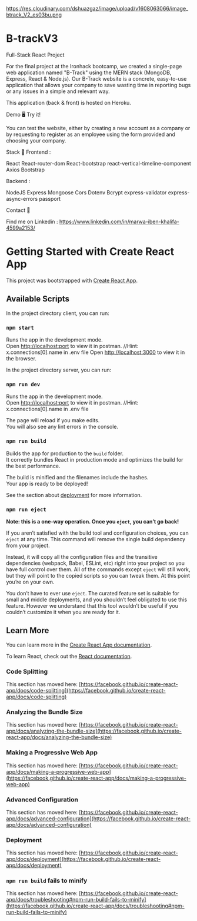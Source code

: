 https://res.cloudinary.com/dshuazgaz/image/upload/v1608063066/image_btrack_V2_es03bu.png

# B-trackV3

Full-Stack React Project

For the final project at the Ironhack bootcamp, we created a single-page web application named "B-Track" using the MERN stack (MongoDB, Express, React & Node.js). Our B-Track website is a concrete, easy-to-use application that allows your company to save wasting time in reporting bugs or any issues in a simple and relevant way.

This application (back & front) is hosted on Heroku.

Demo 🖥
Try it!

You can test the website, either by creating a new account as a company or by requesting to register as an employee using the form provided and choosing your company.

Stack 💪
Frontend :

React
React-router-dom
React-bootstrap
react-vertical-timeline-component
Axios
Bootstrap

Backend :

NodeJS
Express
Mongoose
Cors
Dotenv
Bcrypt
express-validator
express-async-errors
passport

Contact 📡

Find me on Linkedin : https://www.linkedin.com/in/marwa-iben-khalifa-4599a2153/


# Getting Started with Create React App

This project was bootstrapped with [Create React App](https://github.com/facebook/create-react-app).

## Available Scripts

In the project directory client, you can run:

### `npm start`

Runs the app in the development mode.\
Open [http://localhost:port](`http://localhost:${x.connections[0].name}`) to view it in postman. //Hint: x.connections[0].name in .env file
Open [http://localhost:3000](http://localhost:3000) to view it in the browser.


In the project directory server, you can run:

### `npm run dev`

Runs the app in the development mode.\
Open [http://localhost:port](`http://localhost:${x.connections[0].name}`) to view it in postman. //Hint: x.connections[0].name in .env file


The page will reload if you make edits.\
You will also see any lint errors in the console.


### `npm run build`

Builds the app for production to the `build` folder.\
It correctly bundles React in production mode and optimizes the build for the best performance.

The build is minified and the filenames include the hashes.\
Your app is ready to be deployed!

See the section about [deployment](https://facebook.github.io/create-react-app/docs/deployment) for more information.

### `npm run eject`

**Note: this is a one-way operation. Once you `eject`, you can’t go back!**

If you aren’t satisfied with the build tool and configuration choices, you can `eject` at any time. This command will remove the single build dependency from your project.

Instead, it will copy all the configuration files and the transitive dependencies (webpack, Babel, ESLint, etc) right into your project so you have full control over them. All of the commands except `eject` will still work, but they will point to the copied scripts so you can tweak them. At this point you’re on your own.

You don’t have to ever use `eject`. The curated feature set is suitable for small and middle deployments, and you shouldn’t feel obligated to use this feature. However we understand that this tool wouldn’t be useful if you couldn’t customize it when you are ready for it.

## Learn More

You can learn more in the [Create React App documentation](https://facebook.github.io/create-react-app/docs/getting-started).

To learn React, check out the [React documentation](https://reactjs.org/).

### Code Splitting

This section has moved here: [https://facebook.github.io/create-react-app/docs/code-splitting](https://facebook.github.io/create-react-app/docs/code-splitting)

### Analyzing the Bundle Size

This section has moved here: [https://facebook.github.io/create-react-app/docs/analyzing-the-bundle-size](https://facebook.github.io/create-react-app/docs/analyzing-the-bundle-size)

### Making a Progressive Web App

This section has moved here: [https://facebook.github.io/create-react-app/docs/making-a-progressive-web-app](https://facebook.github.io/create-react-app/docs/making-a-progressive-web-app)

### Advanced Configuration

This section has moved here: [https://facebook.github.io/create-react-app/docs/advanced-configuration](https://facebook.github.io/create-react-app/docs/advanced-configuration)

### Deployment

This section has moved here: [https://facebook.github.io/create-react-app/docs/deployment](https://facebook.github.io/create-react-app/docs/deployment)

### `npm run build` fails to minify

This section has moved here: [https://facebook.github.io/create-react-app/docs/troubleshooting#npm-run-build-fails-to-minify](https://facebook.github.io/create-react-app/docs/troubleshooting#npm-run-build-fails-to-minify)
